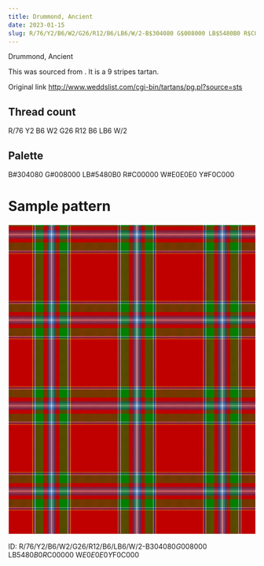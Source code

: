 ```yaml
---
title: Drummond, Ancient
date: 2023-01-15
slug: R/76/Y2/B6/W2/G26/R12/B6/LB6/W/2-B$304080 G$008000 LB$5480B0 R$C00000 W$E0E0E0 Y$F0C000
---
```

Drummond, Ancient

This was sourced from <no value>.  It is a 9 stripes tartan.

Original link http://www.weddslist.com/cgi-bin/tartans/pg.pl?source=sts

## Thread count
R/76 Y2 B6 W2 G26 R12 B6 LB6 W/2

## Palette
B#304080 G#008000 LB#5480B0 R#C00000 W#E0E0E0 Y#F0C000

# Sample pattern

![Tartan detail](tartan.png "R/76 Y2 B6 W2 G26 R12 B6 LB6 W/2 tartan")

ID: R/76/Y2/B6/W2/G26/R12/B6/LB6/W/2-B$304080 G$008000 LB$5480B0 R$C00000 W$E0E0E0 Y$F0C000